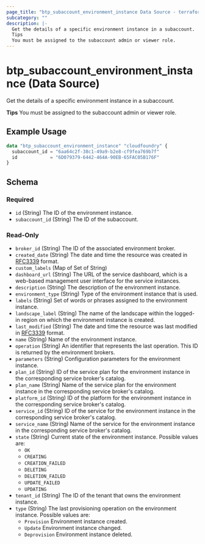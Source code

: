```yaml
---
page_title: "btp_subaccount_environment_instance Data Source - terraform-provider-btp"
subcategory: ""
description: |-
  Get the details of a specific environment instance in a subaccount.
  Tips
  You must be assigned to the subaccount admin or viewer role.
---
```


# btp_subaccount_environment_instance (Data Source)

Get the details of a specific environment instance in a subaccount.

__Tips__
You must be assigned to the subaccount admin or viewer role.

## Example Usage

```terraform
data "btp_subaccount_environment_instance" "cloudfoundry" {
  subaccount_id = "6aa64c2f-38c1-49a9-b2e8-cf9fea769b7f"
  id            = "6D079379-6442-464A-90EB-65FAC05B176F"
}
```

<!-- schema generated by tfplugindocs -->
## Schema

### Required

- `id` (String) The ID of the environment instance.
- `subaccount_id` (String) The ID of the subaccount.

### Read-Only

- `broker_id` (String) The ID of the associated environment broker.
- `created_date` (String) The date and time the resource was created in [RFC3339](https://www.ietf.org/rfc/rfc3339.txt) format.
- `custom_labels` (Map of Set of String)
- `dashboard_url` (String) The URL of the service dashboard, which is a web-based management user interface for the service instances.
- `description` (String) The description of the environment instance.
- `environment_type` (String) Type of the environment instance that is used.
- `labels` (String) Set of words or phrases assigned to the environment instance.
- `landscape_label` (String) The name of the landscape within the logged-in region on which the environment instance is created.
- `last_modified` (String) The date and time the resource was last modified in [RFC3339](https://www.ietf.org/rfc/rfc3339.txt) format.
- `name` (String) Name of the environment instance.
- `operation` (String) An identifier that represents the last operation. This ID is returned by the environment brokers.
- `parameters` (String) Configuration parameters for the environment instance.
- `plan_id` (String) ID of the service plan for the environment instance in the corresponding service broker's catalog.
- `plan_name` (String) Name of the service plan for the environment instance in the corresponding service broker's catalog.
- `platform_id` (String) ID of the platform for the environment instance in the corresponding service broker's catalog.
- `service_id` (String) ID of the service for the environment instance in the corresponding service broker's catalog.
- `service_name` (String) Name of the service for the environment instance in the corresponding service broker's catalog.
- `state` (String) Current state of the environment instance. Possible values are: 
	 - `OK`
	 - `CREATING`
	 - `CREATION_FAILED`
	 - `DELETING`
	 - `DELETION_FAILED`
	 - `UPDATE_FAILED`
	 - `UPDATING`
- `tenant_id` (String) The ID of the tenant that owns the environment instance.
- `type` (String) The last provisioning operation on the environment instance. Possible values are: 
	 - `Provision` Environment instance created.
	 - `Update` Environment instance changed.
	 - `Deprovision` Environment instance deleted.